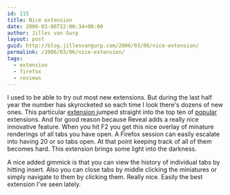 ```yaml
---
id: 115
title: Nice extension
date: 2006-03-06T22:00:34+00:00
author: Jilles van Gurp
layout: post
guid: http://blog.jillesvangurp.com/2006/03/06/nice-extension/
permalink: /2006/03/06/nice-extension/
tags:
  - extension
  - firefox
  - reviews
---
```

I used to be able to try out most new extensions. But during the last half year the number has skyrocketed so each time I look there's dozens of new ones. This particular [extension ](https://addons.mozilla.org/extensions/moreinfo.php?application=firefox&category=Navigation&id=1942)jumped straight into the top ten of [popular ](https://addons.mozilla.org/extensions/showlist.php?application=firefox&numpg=10&category=Popular)extensions. And for good reason because Reveal adds a really nice innovative feature. When you hit F2 you get this nice overlay of minature renderings of all tabs you have open. A Firefox session can easily escalate into having 20 or so tabs open. At that point keeping track of all of them becomes hard. This extension brings some light into the darkness.

A nice added gimmick is that you can view the history of individual tabs by hitting insert. Also you can close tabs by middle clicking the miniatures or simply navigate to them by clicking them. Really nice. Easily the best extension I've seen lately.